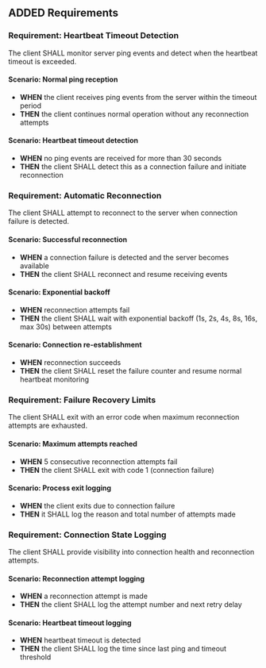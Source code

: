 ## ADDED Requirements

### Requirement: Heartbeat Timeout Detection
The client SHALL monitor server ping events and detect when the heartbeat timeout is exceeded.

#### Scenario: Normal ping reception
- **WHEN** the client receives ping events from the server within the timeout period
- **THEN** the client continues normal operation without any reconnection attempts

#### Scenario: Heartbeat timeout detection
- **WHEN** no ping events are received for more than 30 seconds
- **THEN** the client SHALL detect this as a connection failure and initiate reconnection

### Requirement: Automatic Reconnection
The client SHALL attempt to reconnect to the server when connection failure is detected.

#### Scenario: Successful reconnection
- **WHEN** a connection failure is detected and the server becomes available
- **THEN** the client SHALL reconnect and resume receiving events

#### Scenario: Exponential backoff
- **WHEN** reconnection attempts fail
- **THEN** the client SHALL wait with exponential backoff (1s, 2s, 4s, 8s, 16s, max 30s) between attempts

#### Scenario: Connection re-establishment
- **WHEN** reconnection succeeds
- **THEN** the client SHALL reset the failure counter and resume normal heartbeat monitoring

### Requirement: Failure Recovery Limits
The client SHALL exit with an error code when maximum reconnection attempts are exhausted.

#### Scenario: Maximum attempts reached
- **WHEN** 5 consecutive reconnection attempts fail
- **THEN** the client SHALL exit with code 1 (connection failure)

#### Scenario: Process exit logging
- **WHEN** the client exits due to connection failure
- **THEN** it SHALL log the reason and total number of attempts made

### Requirement: Connection State Logging
The client SHALL provide visibility into connection health and reconnection attempts.

#### Scenario: Reconnection attempt logging
- **WHEN** a reconnection attempt is made
- **THEN** the client SHALL log the attempt number and next retry delay

#### Scenario: Heartbeat timeout logging
- **WHEN** heartbeat timeout is detected
- **THEN** the client SHALL log the time since last ping and timeout threshold